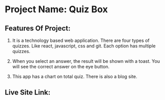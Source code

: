 # Project Name: Quiz Box


## Features Of Project:

1. It is a technology based web application. There are four types of quizzes. Like react, javascript, css and git. Each option has multiple quizzes.

2. When you select an answer, the result will be shown with a toast. You will see the correct answer on the eye button.

3. This app has a chart on total quiz. There is also a blog site.


## Live Site Link: